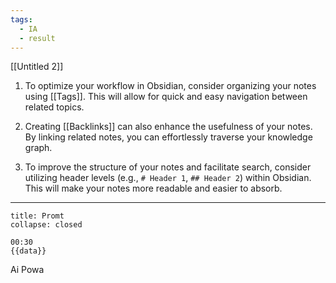 ```yaml
---
tags:
  - IA
  - result
---
```

[[Untitled 2]]
1. To optimize your workflow in Obsidian, consider organizing your notes using [[Tags]]. This will allow for quick and easy navigation between related topics.

2. Creating [[Backlinks]] can also enhance the usefulness of your notes. By linking related notes, you can effortlessly traverse your knowledge graph.

3. To improve the structure of your notes and facilitate search, consider utilizing header levels (e.g., `# Header 1`, `## Header 2`) within Obsidian. This will make your notes more readable and easier to absorb.

---

```ad-question
title: Promt
collapse: closed

00:30
{{data}}

```

Ai Powa